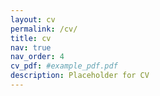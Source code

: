 ```yaml
---
layout: cv
permalink: /cv/
title: cv
nav: true
nav_order: 4
cv_pdf: #example_pdf.pdf
description: Placeholder for CV
---
```

